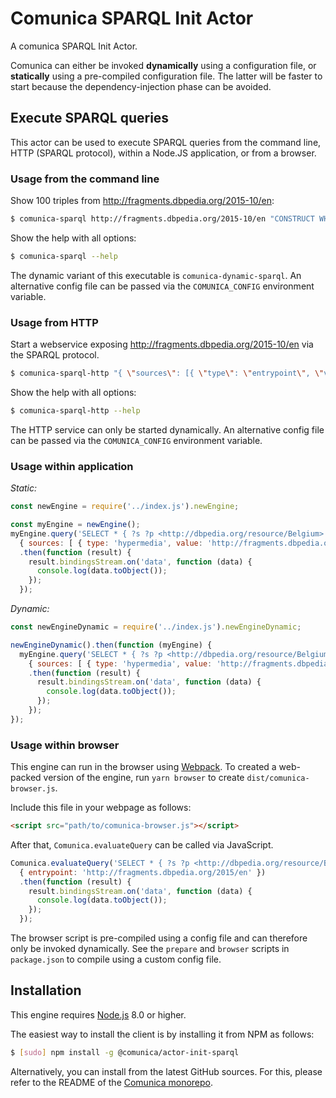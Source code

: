 # Comunica SPARQL Init Actor

A comunica SPARQL Init Actor.

Comunica can either be invoked **dynamically** using a configuration file,
or **statically** using a pre-compiled configuration file.
The latter will be faster to start because the dependency-injection phase can be avoided.

## Execute SPARQL queries

This actor can be used to execute SPARQL queries from
the command line, HTTP (SPARQL protocol), within a Node.JS application, or from a browser.

### Usage from the command line

Show 100 triples from http://fragments.dbpedia.org/2015-10/en:

```bash
$ comunica-sparql http://fragments.dbpedia.org/2015-10/en "CONSTRUCT WHERE { ?s ?p ?o } LIMIT 100"
```

Show the help with all options:

```bash
$ comunica-sparql --help
```

The dynamic variant of this executable is `comunica-dynamic-sparql`.
An alternative config file can be passed via the `COMUNICA_CONFIG` environment variable.

### Usage from HTTP

Start a webservice exposing http://fragments.dbpedia.org/2015-10/en via the SPARQL protocol.

```bash
$ comunica-sparql-http "{ \"sources\": [{ \"type\": \"entrypoint\", \"value\" : \"http://fragments.dbpedia.org/2015/en\" }]}""
```

Show the help with all options:

```bash
$ comunica-sparql-http --help
```

The HTTP service can only be started dynamically.
An alternative config file can be passed via the `COMUNICA_CONFIG` environment variable.

### Usage within application

_Static:_

```javascript
const newEngine = require('../index.js').newEngine;

const myEngine = newEngine();
myEngine.query('SELECT * { ?s ?p <http://dbpedia.org/resource/Belgium>. ?s ?p ?o } LIMIT 100',
  { sources: [ { type: 'hypermedia', value: 'http://fragments.dbpedia.org/2015/en' } ] })
  .then(function (result) {
    result.bindingsStream.on('data', function (data) {
      console.log(data.toObject());
    });
  });
```

_Dynamic:_

```javascript
const newEngineDynamic = require('../index.js').newEngineDynamic;

newEngineDynamic().then(function (myEngine) {
  myEngine.query('SELECT * { ?s ?p <http://dbpedia.org/resource/Belgium>. ?s ?p ?o } LIMIT 100',
    { sources: [ { type: 'hypermedia', value: 'http://fragments.dbpedia.org/2015/en' } ] })
    .then(function (result) {
      result.bindingsStream.on('data', function (data) {
        console.log(data.toObject());
      });
    });
});
```

### Usage within browser

This engine can run in the browser using [Webpack](https://www.npmjs.com/package/webpack).
To created a web-packed version of the engine, run `yarn browser` to create `dist/comunica-browser.js`.

Include this file in your webpage as follows:

```html
<script src="path/to/comunica-browser.js"></script>
```

After that, `Comunica.evaluateQuery` can be called via JavaScript. 

```javascript
Comunica.evaluateQuery('SELECT * { ?s ?p <http://dbpedia.org/resource/Belgium>. ?s ?p ?o } LIMIT 100',
  { entrypoint: 'http://fragments.dbpedia.org/2015/en' })
  .then(function (result) {
    result.bindingsStream.on('data', function (data) {
      console.log(data.toObject());
    });
  });
```

The browser script is pre-compiled using a config file and can therefore only be invoked dynamically.
See the `prepare` and `browser` scripts in `package.json` to compile using a custom config file.

## Installation

This engine requires [Node.js](http://nodejs.org/) 8.0 or higher.

The easiest way to install the client is by installing it from NPM as follows:

```bash
$ [sudo] npm install -g @comunica/actor-init-sparql
```

Alternatively, you can install from the latest GitHub sources.
For this, please refer to the README of the [Comunica monorepo](https://github.com/comunica/comunica).
